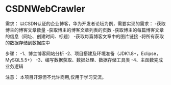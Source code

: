 # CSDNWebCrawler

需求：
以CSDN认证的企业博客，华为开发者论坛为例，需要实现的需求：
    -获取博主的博客文章数量
    -获取博主的博客文章列表的页数
    -获取博主的每篇博客文章的信息（网址、创建时间、标题）
    -获取每篇博客文章中的图片链接
    -将所有获取的数据存储到数据库中

步骤：
    -1、博主博客网站分析
    -2、项目搭建及环境准备（JDK1.8+，Eclipse，MySQL5.5+）
    -3、编写数据获取、数据处理、数据存储工具类
    -4、主函数完成业务逻辑

注意：
本项目开源但不允许商用,仅用于学习交流。
